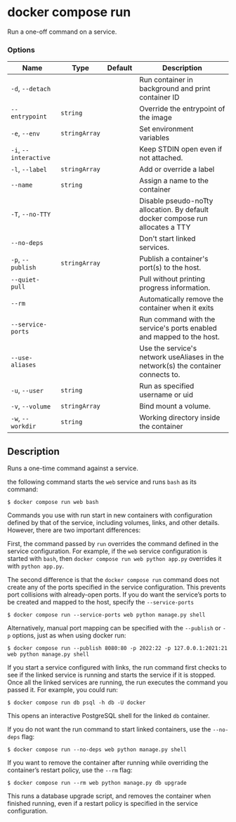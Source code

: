 # docker compose run

<!---MARKER_GEN_START-->
Run a one-off command on a service.

### Options

| Name | Type | Default | Description |
| --- | --- | --- | --- |
| `-d`, `--detach` |  |  | Run container in background and print container ID |
| `--entrypoint` | `string` |  | Override the entrypoint of the image |
| `-e`, `--env` | `stringArray` |  | Set environment variables |
| `-i`, `--interactive` |  |  | Keep STDIN open even if not attached. |
| `-l`, `--label` | `stringArray` |  | Add or override a label |
| `--name` | `string` |  |  Assign a name to the container |
| `-T`, `--no-TTY` |  |  | Disable pseudo-noTty allocation. By default docker compose run allocates a TTY |
| `--no-deps` |  |  | Don't start linked services. |
| `-p`, `--publish` | `stringArray` |  | Publish a container's port(s) to the host. |
| `--quiet-pull` |  |  | Pull without printing progress information. |
| `--rm` |  |  | Automatically remove the container when it exits |
| `--service-ports` |  |  | Run command with the service's ports enabled and mapped to the host. |
| `--use-aliases` |  |  | Use the service's network useAliases in the network(s) the container connects to. |
| `-u`, `--user` | `string` |  | Run as specified username or uid |
| `-v`, `--volume` | `stringArray` |  | Bind mount a volume. |
| `-w`, `--workdir` | `string` |  | Working directory inside the container |


<!---MARKER_GEN_END-->

## Description

Runs a one-time command against a service.

the following command starts the `web` service and runs `bash` as its command:

```console
$ docker compose run web bash
```

Commands you use with run start in new containers with configuration defined by that of the service,
including volumes, links, and other details. However, there are two important differences:

First, the command passed by `run` overrides the command defined in the service configuration. For example, if the
`web` service configuration is started with `bash`, then `docker compose run web python app.py` overrides it with
`python app.py`.

The second difference is that the `docker compose run` command does not create any of the ports specified in the
service configuration. This prevents port collisions with already-open ports. If you do want the service’s ports
to be created and mapped to the host, specify the `--service-ports`

```console
$ docker compose run --service-ports web python manage.py shell
```

Alternatively, manual port mapping can be specified with the `--publish` or `-p` options, just as when using docker run:

```console
$ docker compose run --publish 8080:80 -p 2022:22 -p 127.0.0.1:2021:21 web python manage.py shell
```

If you start a service configured with links, the run command first checks to see if the linked service is running
and starts the service if it is stopped. Once all the linked services are running, the run executes the command you
passed it. For example, you could run:

```console
$ docker compose run db psql -h db -U docker
```

This opens an interactive PostgreSQL shell for the linked `db` container.

If you do not want the run command to start linked containers, use the `--no-deps` flag:

```console
$ docker compose run --no-deps web python manage.py shell
```

If you want to remove the container after running while overriding the container’s restart policy, use the `--rm` flag:

```console
$ docker compose run --rm web python manage.py db upgrade
```

This runs a database upgrade script, and removes the container when finished running, even if a restart policy is
specified in the service configuration.
